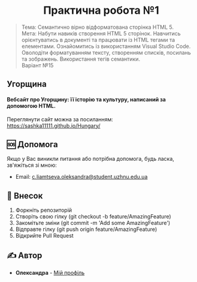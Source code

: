 <h1 align="center">Практична робота №1</h1>

>Тема: Семантично вірно відформатована сторінка HTML 5.<br>
Мета: Набути навиків створення HTML 5 сторінок. Навчитись орієнтуватись в документі та працювати із HTML тегами та елементами. Ознайомитись із використанням Visual Studio Code. Оволодіти форматуванням тексту, створенням списків, посилань та зображень. Використання тегів семантики.<br>
Варіант №15

## Угорщина
#### Вебсайт про Угорщину: її історію та культуру, написаний за допомогою HTML.
Переглянути сайт можна за посиланням: https://sashka11111.github.io/Hungary/
## 🆘 Допомога
Якщо у Вас виникли питання або потрібна допомога, будь ласка, зв'яжіться зі мною:
- Email: c.liamtseva.oleksandra@student.uzhnu.edu.ua

## 🤝 Внесок
1. Форкніть репозиторій
2. Створіть свою гілку (git checkout -b feature/AmazingFeature)
3. Закомітьте зміни (git commit -m 'Add some AmazingFeature')
4. Відправте гілку (git push origin feature/AmazingFeature)
5. Відкрийте Pull Request

## ✍️ Автор
- **Олександра** - [Мій профіль](https://github.com/Sashka11111)
